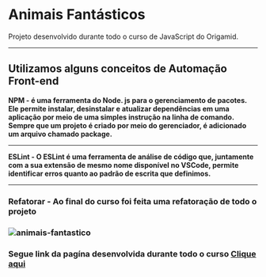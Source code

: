 <h1>Animais Fantásticos</h1>
<p>Projeto desenvolvido durante todo o curso de JavaScript do Origamid. 
<hr>
<h2>Utilizamos alguns conceitos de Automação Front-end</h2>
<p><strong>NPM - é uma ferramenta do Node. js para o gerenciamento de pacotes. Ele permite instalar, desinstalar e atualizar dependências em uma aplicação por meio de uma simples instrução na linha de comando. Sempre que um projeto é criado por meio do gerenciador, é adicionado um arquivo chamado package.</strong>
<hr>

<strong>ESLint - O ESLint é uma ferramenta de análise de código que, juntamente com a sua extensão de mesmo nome disponível no VSCode, permite identificar erros quanto ao padrão de escrita que definimos.
<hr>

<h3><strong>Refatorar - Ao final do curso foi feita uma refatoração de todo o projeto</strong><h3>

![animais-fantastico](https://user-images.githubusercontent.com/93865745/150617922-4e8e0062-fab0-42aa-8a7a-777ec4649c4a.png)

<h3>Segue link da pagína desenvolvida durante todo o curso <a href="https://victoriaamabile27.github.io/animais-fantasticos/"><strong>Clique aqui</strong><h3>